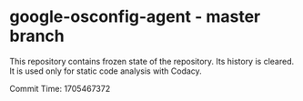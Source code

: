 # google-osconfig-agent - master branch

This repository contains frozen state of the repository.
Its history is cleared. It is used only for static code
analysis with Codacy.

Commit Time: 1705467372
